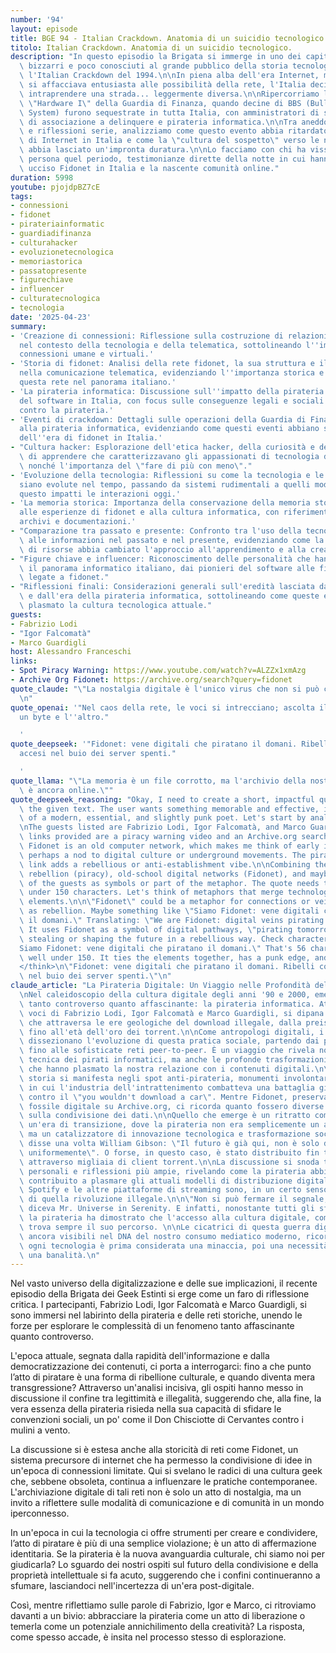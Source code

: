 ```yaml
---
number: '94'
layout: episode
title: BGE 94 - Italian Crackdown. Anatomia di un suicidio tecnologico.
titolo: Italian Crackdown. Anatomia di un suicidio tecnologico.
description: "In questo episodio la Brigata si immerge in uno dei capitoli più\
  \ bizzarri e poco conosciuti al grande pubblico della storia tecnologica italiana:\
  \ l'Italian Crackdown del 1994.\n\nIn piena alba dell'era Internet, mentre il mondo\
  \ si affacciava entusiasta alle possibilità della rete, l'Italia decideva di\
  \ intraprendere una strada... leggermente diversa.\n\nRipercorriamo la famosa operazione\
  \ \"Hardware I\" della Guardia di Finanza, quando decine di BBS (Bulletin Board\
  \ System) furono sequestrate in tutta Italia, con amministratori di sistemi accusati\
  \ di associazione a delinquere e pirateria informatica.\n\nTra aneddoti esilaranti\
  \ e riflessioni serie, analizziamo come questo evento abbia ritardato lo sviluppo\
  \ di Internet in Italia e come la \"cultura del sospetto\" verso le nuove tecnologie\
  \ abbia lasciato un'impronta duratura.\n\nLo facciamo con chi ha vissuto in prima\
  \ persona quel periodo, testimonianze dirette della notte in cui hanno praticamente\
  \ ucciso Fidonet in Italia e la nascente comunità online."
duration: 5998
youtube: pjojdpBZ7cE
tags:
- connessioni
- fidonet
- pirateriainformatic
- guardiadifinanza
- culturahacker
- evoluzionetecnologica
- memoriastorica
- passatopresente
- figurechiave
- influencer
- culturatecnologica
- tecnologia
date: '2025-04-23'
summary:
- 'Creazione di connessioni: Riflessione sulla costruzione di relazioni e interazioni
  nel contesto della tecnologia e della telematica, sottolineando l''importanza delle
  connessioni umane e virtuali.'
- 'Storia di fidonet: Analisi della rete fidonet, la sua struttura e il suo ruolo
  nella comunicazione telematica, evidenziando l''importanza storica e culturale di
  questa rete nel panorama italiano.'
- 'La pirateria informatica: Discussione sull''impatto della pirateria sul settore
  del software in Italia, con focus sulle conseguenze legali e sociali delle operazioni
  contro la pirateria.'
- 'Eventi di crackdown: Dettagli sulle operazioni della Guardia di Finanza in relazione
  alla pirateria informatica, evidenziando come questi eventi abbiano segnato la fine
  dell''era di fidonet in Italia.'
- "Cultura hacker: Esplorazione dell'etica hacker, della curiosità e della voglia\
  \ di apprendere che caratterizzavano gli appassionati di tecnologia di quell'epoca,\
  \ nonché l'importanza del \"fare di più con meno\"."
- 'Evoluzione della tecnologia: Riflessioni su come la tecnologia e le comunicazioni
  siano evolute nel tempo, passando da sistemi rudimentali a quelli moderni, e come
  questo impatti le interazioni oggi.'
- 'La memoria storica: Importanza della conservazione della memoria storica legata
  alle esperienze di fidonet e alla cultura informatica, con riferimento a potenziali
  archivi e documentazioni.'
- "Comparazione tra passato e presente: Confronto tra l'uso della tecnologia e l'accesso\
  \ alle informazioni nel passato e nel presente, evidenziando come la disponibilità\
  \ di risorse abbia cambiato l'approccio all'apprendimento e alla creazione."
- "Figure chiave e influencer: Riconoscimento delle personalità che hanno influenzato\
  \ il panorama informatico italiano, dai pionieri del software alle figure storiche\
  \ legate a fidonet."
- "Riflessioni finali: Considerazioni generali sull'eredità lasciata da fidonet\
  \ e dall'era della pirateria informatica, sottolineando come queste esperienze abbiano\
  \ plasmato la cultura tecnologica attuale."
guests:
- Fabrizio Lodi
- "Igor Falcomatà"
- Marco Guardigli
host: Alessandro Franceschi
links:
- Spot Piracy Warning: https://www.youtube.com/watch?v=ALZZx1xmAzg
- Archive Org Fidonet: https://archive.org/search?query=fidonet
quote_claude: "\"La nostalgia digitale è l'unico virus che non si può craccare\"\
  \n"
quote_openai: '"Nel caos della rete, le voci si intrecciano; ascolta il silenzio tra
  un byte e l''altro."

  '
quote_deepseek: '"Fidonet: vene digitali che piratano il domani. Ribelli coi modem
  accesi nel buio dei server spenti."

  '
quote_llama: "\"La memoria è un file corrotto, ma l'archivio della nostra anima\
  \ è ancora online.\""
quote_deepseek_reasoning: "Okay, I need to create a short, impactful quote based on\
  \ the given text. The user wants something memorable and effective, in the style\
  \ of a modern, essential, and slightly punk poet. Let's start by analyzing the input.\n\
  \nThe guests listed are Fabrizio Lodi, Igor Falcomatà, and Marco Guardigli. The\
  \ links provided are a piracy warning video and an Archive.org search for Fidonet.\
  \ Fidonet is an old computer network, which makes me think of early internet days,\
  \ perhaps a nod to digital culture or underground movements. The piracy warning\
  \ link adds a rebellious or anti-establishment vibe.\n\nCombining these elements:\
  \ rebellion (piracy), old-school digital networks (Fidonet), and maybe the names\
  \ of the guests as symbols or part of the metaphor. The quote needs to be concise,\
  \ under 150 characters. Let's think of metaphors that merge technology with human\
  \ elements.\n\n\"Fidonet\" could be a metaphor for connections or veins. Piracy\
  \ as rebellion. Maybe something like \"Siamo Fidonet: vene digitali che piratano\
  \ il domani.\" Translating: \"We are Fidonet: digital veins pirating tomorrow.\"\
  \ It uses Fidonet as a symbol of digital pathways, \"pirating tomorrow\" suggests\
  \ stealing or shaping the future in a rebellious way. Check character count: \"\
  Siamo Fidonet: vene digitali che piratano il domani.\" That's 56 characters in Italian,\
  \ well under 150. It ties the elements together, has a punk edge, and is memorable.\n\
  </think>\n\"Fidonet: vene digitali che piratano il domani. Ribelli coi modem accesi\
  \ nel buio dei server spenti.\"\n"
claude_article: "La Pirateria Digitale: Un Viaggio nelle Profondità del Download\n\
  \nNel caleidoscopio della cultura digitale degli anni '90 e 2000, emerge un fenomeno\
  \ tanto controverso quanto affascinante: la pirateria informatica. Attraverso le\
  \ voci di Fabrizio Lodi, Igor Falcomatà e Marco Guardigli, si dipana un racconto\
  \ che attraversa le ere geologiche del download illegale, dalla preistoria di Fidonet\
  \ fino all'età dell'oro dei torrent.\n\nCome antropologi digitali, i nostri narratori\
  \ dissezionano l'evoluzione di questa pratica sociale, partendo dai primitivi BBS\
  \ fino alle sofisticate reti peer-to-peer. È un viaggio che rivela non solo l'ingegnosità\
  \ tecnica dei pirati informatici, ma anche le profonde trasformazioni culturali\
  \ che hanno plasmato la nostra relazione con i contenuti digitali.\n\nL'ironia della\
  \ storia si manifesta negli spot anti-pirateria, monumenti involontari a un'epoca\
  \ in cui l'industria dell'intrattenimento combatteva una battaglia già persa\
  \ contro il \"you wouldn't download a car\". Mentre Fidonet, preservato come un\
  \ fossile digitale su Archive.org, ci ricorda quanto fossero diverse le nostre aspettative\
  \ sulla condivisione dei dati.\n\nQuello che emerge è un ritratto complesso di\
  \ un'era di transizione, dove la pirateria non era semplicemente un atto di ribellione,\
  \ ma un catalizzatore di innovazione tecnologica e trasformazione sociale. Come\
  \ disse una volta William Gibson: \"Il futuro è già qui, non è solo distribuito\
  \ uniformemente\". O forse, in questo caso, è stato distribuito fin troppo uniformemente\
  \ attraverso migliaia di client torrent.\n\nLa discussione si snoda tra aneddoti\
  \ personali e riflessioni più ampie, rivelando come la pirateria abbia paradossalmente\
  \ contribuito a plasmare gli attuali modelli di distribuzione digitale. Netflix,\
  \ Spotify e le altre piattaforme di streaming sono, in un certo senso, i figli legittimi\
  \ di quella rivoluzione illegale.\n\n\"Non si può fermare il segnale, Mal\" -\
  \ diceva Mr. Universe in Serenity. E infatti, nonostante tutti gli sforzi per contrastarla,\
  \ la pirateria ha dimostrato che l'accesso alla cultura digitale, come l'acqua,\
  \ trova sempre il suo percorso. \n\nLe cicatrici di questa guerra digitale sono\
  \ ancora visibili nel DNA del nostro consumo mediatico moderno, ricordandoci che\
  \ ogni tecnologia è prima considerata una minaccia, poi una necessità, e infine\
  \ una banalità.\n"
---
```

Nel vasto universo della digitalizzazione e delle sue implicazioni, il recente episodio della Brigata dei Geek Estinti si erge come un faro di riflessione critica. I partecipanti, Fabrizio Lodi, Igor Falcomatà e Marco Guardigli, si sono immersi nel labirinto della pirateria e delle reti storiche, unendo le forze per esplorare le complessità di un fenomeno tanto affascinante quanto controverso.

L'epoca attuale, segnata dalla rapidità dell'informazione e dalla democratizzazione dei contenuti, ci porta a interrogarci: fino a che punto l’atto di piratare è una forma di ribellione culturale, e quando diventa mera transgressione? Attraverso un'analisi incisiva, gli ospiti hanno messo in discussione il confine tra legittimità e illegalità, suggerendo che, alla fine, la vera essenza della pirateria risieda nella sua capacità di sfidare le convenzioni sociali, un po' come il Don Chisciotte di Cervantes contro i mulini a vento.

La discussione si è estesa anche alla storicità di reti come Fidonet, un sistema precursore di internet che ha permesso la condivisione di idee in un'epoca di connessioni limitate. Qui si svelano le radici di una cultura geek che, sebbene obsoleta, continua a influenzare le pratiche contemporanee. L'archiviazione digitale di tali reti non è solo un atto di nostalgia, ma un invito a riflettere sulle modalità di comunicazione e di comunità in un mondo iperconnesso.

In un'epoca in cui la tecnologia ci offre strumenti per creare e condividere, l’atto di piratare è più di una semplice violazione; è un atto di affermazione identitaria. Se la pirateria è la nuova avanguardia culturale, chi siamo noi per giudicarla? Lo sguardo dei nostri ospiti sul futuro della condivisione e della proprietà intellettuale si fa acuto, suggerendo che i confini continueranno a sfumare, lasciandoci nell'incertezza di un'era post-digitale.

Così, mentre riflettiamo sulle parole di Fabrizio, Igor e Marco, ci ritroviamo davanti a un bivio: abbracciare la pirateria come un atto di liberazione o temerla come un potenziale annichilimento della creatività? La risposta, come spesso accade, è insita nel processo stesso di esplorazione.
